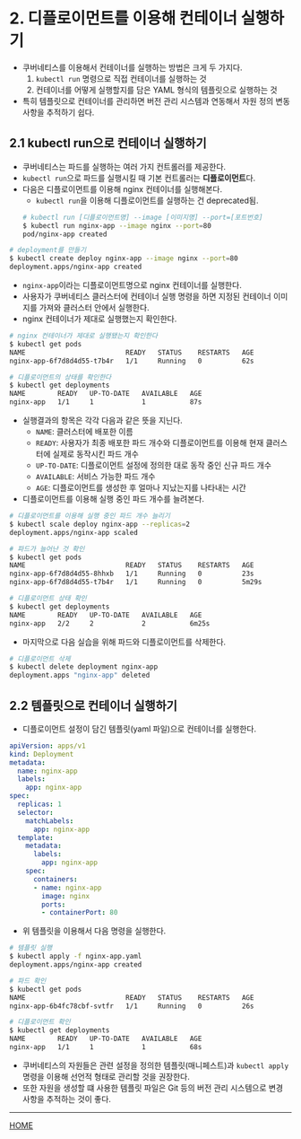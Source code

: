 # 2. 디플로이먼트를 이용해 컨테이너 실행하기

- 쿠버네티스를 이용해서 컨테이너를 실행하는 방법은 크게 두 가지다.
    1. `kubectl run` 명령으로 직접 컨테이너를 실행하는 것
    2. 컨테이너를 어떻게 실행할지를 담은 YAML 형식의 템플릿으로 실행하는 것
- 특히 템플릿으로 컨테이너를 관리하면 버전 관리 시스템과 연동해서 자원 정의 변동 사항을 추적하기 쉽다.


## 2.1 kubectl run으로 컨테이너 실행하기

- 쿠버네티스는 파드를 실행하는 여러 가지 컨트롤러를 제공한다.
- `kubectl run`으로 파드를 실행시킬 때 기본 컨트롤러는 **디플로이먼트**다.
- 다음은 디플로이먼트를 이용해 nginx 컨테이너를 실행해본다.
    - `kubectl run`을 이용해 디플로이먼트를 실행하는 건 deprecated됨.
    ```zsh
    # kubectl run [디플로이먼트명] --image [이미지명] --port=[포트번호]
    $ kubectl run nginx-app --image nginx --port=80
    pod/nginx-app created
    ```

```zsh
# deployment를 만들기
$ kubectl create deploy nginx-app --image nginx --port=80
deployment.apps/nginx-app created
```

- `nginx-app`이라는 디플로이먼트명으로 nginx 컨테이너를 실행한다.
- 사용자가 쿠버네티스 클러스터에 컨테이너 실행 명령을 하면 지정된 컨테이너 이미지를 가져와 클러스터 안에서 실행한다.
- nginx 컨테이너가 제대로 실행했는지 확인한다.

```zsh
# nginx 컨테이너가 제대로 실행됐는지 확인한다
$ kubectl get pods
NAME                         READY   STATUS    RESTARTS   AGE
nginx-app-6f7d8d4d55-t7b4r   1/1     Running   0          62s
```

```zsh
# 디플로이먼트의 상태를 확인한다
$ kubectl get deployments
NAME        READY   UP-TO-DATE   AVAILABLE   AGE
nginx-app   1/1     1            1           87s
```

- 실행결과의 항목은 각각 다음과 같은 뜻을 지닌다.
    - `NAME`: 클러스터에 배포한 이름
    - `READY`: 사용자가 최종 배포한 파드 개수와 디플로이먼트를 이용해 현재 클러스터에 실제로 동작시킨 파드 개수
    - `UP-TO-DATE`: 디플로이먼트 설정에 정의한 대로 동작 중인 신규 파드 개수
    - `AVAILABLE`: 서비스 가능한 파드 개수
    - `AGE`: 디플로이먼트를 생성한 후 얼마나 지났는지를 나타내는 시간
- 디플로이먼트를 이용해 실행 중인 파드 개수를 늘려본다.

```zsh
# 디플로이먼트를 이용해 실행 중인 파드 개수 늘리기
$ kubectl scale deploy nginx-app --replicas=2
deployment.apps/nginx-app scaled
```

```zsh
# 파드가 늘어난 것 확인
$ kubectl get pods
NAME                         READY   STATUS    RESTARTS   AGE
nginx-app-6f7d8d4d55-8hhxb   1/1     Running   0          23s
nginx-app-6f7d8d4d55-t7b4r   1/1     Running   0          5m29s

# 디플로이먼트 상태 확인 
$ kubectl get deployments
NAME        READY   UP-TO-DATE   AVAILABLE   AGE
nginx-app   2/2     2            2           6m25s
```

- 마지막으로 다음 실습을 위해 파드와 디플로이먼트를 삭제한다.

```zsh
# 디플로이먼트 삭제
$ kubectl delete deployment nginx-app
deployment.apps "nginx-app" deleted
```


## 2.2 템플릿으로 컨테이너 실행하기

- 디플로이먼트 설정이 담긴 템플릿(yaml 파일)으로 컨테이너를 실행한다.

```yaml
apiVersion: apps/v1
kind: Deployment
metadata:
  name: nginx-app
  labels:
    app: nginx-app
spec:
  replicas: 1
  selector:
    matchLabels:
      app: nginx-app
  template:
    metadata:
      labels:
        app: nginx-app
    spec:
      containers:
      - name: nginx-app
        image: nginx
        ports:
        - containerPort: 80
```

- 위 템플릿을 이용해서 다음 명령을 실행한다.

```zsh
# 템플릿 실행
$ kubectl apply -f nginx-app.yaml
deployment.apps/nginx-app created
```

```zsh
# 파드 확인
$ kubectl get pods
NAME                         READY   STATUS    RESTARTS   AGE
nginx-app-6b4fc78cbf-svtfr   1/1     Running   0          26s

# 디플로이먼트 확인
$ kubectl get deployments
NAME        READY   UP-TO-DATE   AVAILABLE   AGE
nginx-app   1/1     1            1           68s
```

- 쿠버네티스의 자원들은 관련 설정을 정의한 템플릿(매니페스트)과 `kubectl apply` 명령을 이용해 선언적 형태로 관리할 것을 권장한다.
- 또한 자원을 생성할 떄 사용한 템플릿 파일은 Git 등의 버전 관리 시스템으로 변경 사항을 추적하는 것이 좋다.

-----
[HOME](./index.md)
